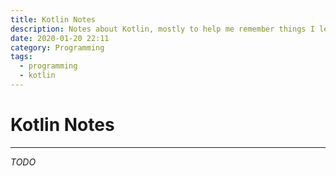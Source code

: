 ```yaml
---
title: Kotlin Notes
description: Notes about Kotlin, mostly to help me remember things I learn from courses.
date: 2020-01-20 22:11
category: Programming
tags:
  - programming
  - kotlin
---
```


# Kotlin Notes

- - -

_TODO_
